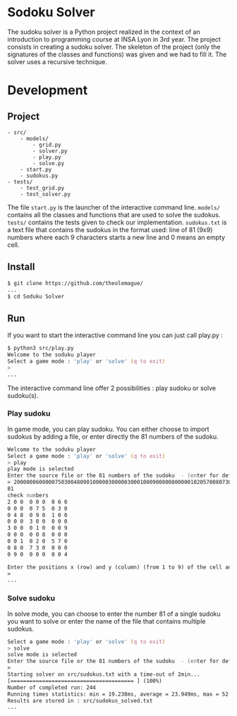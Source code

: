 # Sodoku Solver
The sudoku solver is a Python project realized in the context of an introduction to programming course at INSA Lyon in 3rd year. The project consists in creating a sudoku solver. The skeleton of the project (only the signatures of the classes and functions) was given and we had to fill it. The solver uses a recursive technique.

# Development
## Project
```
- src/
    - models/
        - grid.py
        - solver.py
        - play.py
        - solve.py
    - start.py
    - sudokus.py
- tests/
    - test_grid.py
    - test_solver.py
```
The file `start.py` is the launcher of the interactive command line. `models/` contains all the classes and functions that are used to solve the sudokus. `tests/` contains the tests given to check our implementation. `sudokus.txt` is a text file that contains the sudokus in the format used: line of 81 (9x9) numbers where each 9 characters starts a new line and 0 means an empty cell.
## Install
```zsh
$ git clone https://github.com/theolemague/
...
$ cd Soduku Solver
```
## Run
If you want to start the interactive command line you can just call play.py :
```zsh
$ python3 src/play.py
Welcome to the soduku player
Select a game mode : 'play' or 'solve' (q to exit)
> 
...
```
The interactive command line offer 2 possibilities : play sudoku or solve sudoku(s).
### Play sudoku
In game mode, you can play sudoku. You can either choose to import sudokus by adding a file, or enter directly the 81 numbers of the sudoku.
```zsh
Welcome to the soduku player
Select a game mode : 'play' or 'solve' (q to exit)
> play
play mode is selected
Enter the source file or the 81 numbers of the sudoku  - (enter for default :sudokus.txt)
> 200000060000075030048090100000300000300010009000008000001020570080730000090000004
81
check numbers
2 0 0  0 0 0  0 6 0 
0 0 0  0 7 5  0 3 0 
0 4 8  0 9 0  1 0 0 
0 0 0  3 0 0  0 0 0 
3 0 0  0 1 0  0 0 9 
0 0 0  0 0 8  0 0 0 
0 0 1  0 2 0  5 7 0 
0 8 0  7 3 0  0 0 0 
0 9 0  0 0 0  0 0 4 

Enter the positions x (row) and y (column) (from 1 to 9) of the cell and the value v (from 1 to 9) following the format: xyv (q to exit)
> 
...
```
### Solve sudoku
In solve mode, you can choose to enter the number 81 of a single sudoku you want to solve or enter the name of the file that contains multiple sudokus.
```zsh
Select a game mode : 'play' or 'solve' (q to exit)
> solve
solve mode is selected
Enter the source file or the 81 numbers of the sudoku  - (enter for default :sudokus.txt)
> 
Starting solver on src/sudokus.txt with a time-out of 2min...
[======================================= ] (100%)
Number of completed run: 244
Running times statistics: min = 19.238ms, average = 23.949ms, max = 52.701ms
Results are stored in : src/sudokus_solved.txt
...
```
